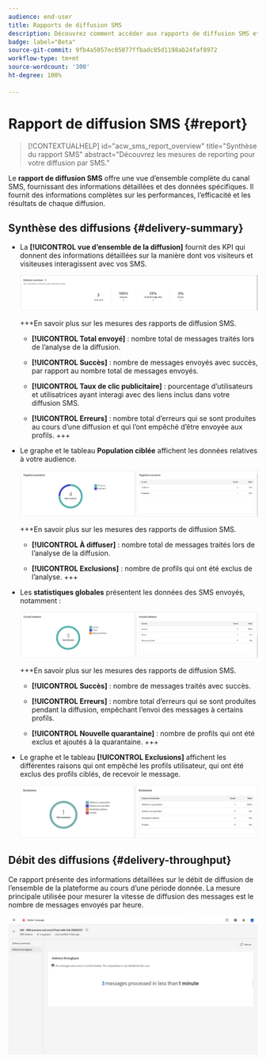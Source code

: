 ```yaml
---
audience: end-user
title: Rapports de diffusion SMS
description: Découvrez comment accéder aux rapports de diffusion SMS et les utiliser.
badge: label="Beta"
source-git-commit: 9fb4a5057ec05877ffbadc85d1198ab24faf8972
workflow-type: tm+mt
source-wordcount: '300'
ht-degree: 100%

---
```


# Rapport de diffusion SMS {#report}

>[!CONTEXTUALHELP]
>id="acw_sms_report_overview"
>title="Synthèse du rapport SMS"
>abstract="Découvrez les mesures de reporting pour votre diffusion par SMS."

Le **rapport de diffusion SMS** offre une vue d’ensemble complète du canal SMS, fournissant des informations détaillées et des données spécifiques. Il fournit des informations complètes sur les performances, l’efficacité et les résultats de chaque diffusion.

## Synthèse des diffusions {#delivery-summary}

* La **[!UICONTROL vue d’ensemble de la diffusion]** fournit des KPI qui donnent des informations détaillées sur la manière dont vos visiteurs et visiteuses interagissent avec vos SMS.

  ![](assets/reporting_sms_3.png)

  +++En savoir plus sur les mesures des rapports de diffusion SMS.

   * **[!UICONTROL Total envoyé]** : nombre total de messages traités lors de l’analyse de la diffusion.

   * **[!UICONTROL Succès]** : nombre de messages envoyés avec succès, par rapport au nombre total de messages envoyés.

   * **[!UICONTROL Taux de clic publicitaire]** : pourcentage d’utilisateurs et utilisatrices ayant interagi avec des liens inclus dans votre diffusion SMS.

   * **[!UICONTROL Erreurs]** : nombre total d’erreurs qui se sont produites au cours d’une diffusion et qui l’ont empêché d’être envoyée aux profils.
+++

* Le graphe et le tableau **Population ciblée** affichent les données relatives à votre audience.

  ![](assets/reporting_sms_4.png)

  +++En savoir plus sur les mesures des rapports de diffusion SMS.

   * **[!UICONTROL À diffuser]** : nombre total de messages traités lors de l’analyse de la diffusion.

   * **[!UICONTROL Exclusions]** : nombre de profils qui ont été exclus de l’analyse.
+++


* Les **statistiques globales** présentent les données des SMS envoyés, notamment :

  ![](assets/reporting_sms_5.png)

  +++En savoir plus sur les mesures des rapports de diffusion SMS.

   * **[!UICONTROL Succès]** : nombre de messages traités avec succès.

   * **[!UICONTROL Erreurs]** : nombre total d’erreurs qui se sont produites pendant la diffusion, empêchant l’envoi des messages à certains profils.

   * **[!UICONTROL Nouvelle quarantaine]** : nombre de profils qui ont été exclus et ajoutés à la quarantaine.
+++

* Le graphe et le tableau **[!UICONTROL Exclusions]** affichent les différentes raisons qui ont empêché les profils utilisateur, qui ont été exclus des profils ciblés, de recevoir le message.

  ![](assets/reporting_sms_6.png)

## Débit des diffusions {#delivery-throughput}

Ce rapport présente des informations détaillées sur le débit de diffusion de l’ensemble de la plateforme au cours d’une période donnée. La mesure principale utilisée pour mesurer la vitesse de diffusion des messages est le nombre de messages envoyés par heure.

![](assets/reporting_sms_2.png)

